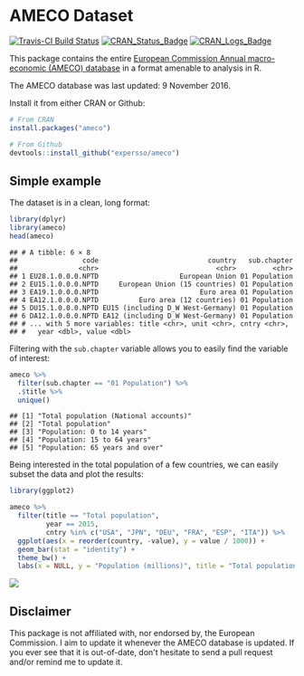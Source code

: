 AMECO Dataset
=============

[![Travis-CI Build Status](https://travis-ci.org/expersso/ameco.svg?branch=master)](https://travis-ci.org/expersso/ameco) [![CRAN\_Status\_Badge](http://www.r-pkg.org/badges/version/ameco)](https://cran.r-project.org/package=ameco) [![CRAN\_Logs\_Badge](http://cranlogs.r-pkg.org/badges/grand-total/ameco)](https://cran.r-project.org/package=ameco)

This package contains the entire [European Commission Annual macro-economic (AMECO) database](http://ec.europa.eu/economy_finance/db_indicators/ameco/index_en.htm) in a format amenable to analysis in R.

The AMECO database was last updated: 9 November 2016.

Install it from either CRAN or Github:

``` r
# From CRAN
install.packages("ameco")

# From Github
devtools::install_github("expersso/ameco")
```

Simple example
--------------

The dataset is in a clean, long format:

``` r
library(dplyr)
library(ameco)
head(ameco)
```

    ## # A tibble: 6 × 8
    ##                code                           country   sub.chapter
    ##               <chr>                             <chr>         <chr>
    ## 1 EU28.1.0.0.0.NPTD                    European Union 01 Population
    ## 2 EU15.1.0.0.0.NPTD     European Union (15 countries) 01 Population
    ## 3 EA19.1.0.0.0.NPTD                         Euro area 01 Population
    ## 4 EA12.1.0.0.0.NPTD          Euro area (12 countries) 01 Population
    ## 5 DU15.1.0.0.0.NPTD EU15 (including D_W West-Germany) 01 Population
    ## 6 DA12.1.0.0.0.NPTD EA12 (including D_W West-Germany) 01 Population
    ## # ... with 5 more variables: title <chr>, unit <chr>, cntry <chr>,
    ## #   year <dbl>, value <dbl>

Filtering with the `sub.chapter` variable allows you to easily find the variable of interest:

``` r
ameco %>% 
  filter(sub.chapter == "01 Population") %>% 
  .$title %>% 
  unique()
```

    ## [1] "Total population (National accounts)"
    ## [2] "Total population"                    
    ## [3] "Population: 0 to 14 years"           
    ## [4] "Population: 15 to 64 years"          
    ## [5] "Population: 65 years and over"

Being interested in the total population of a few countries, we can easily subset the data and plot the results:

``` r
library(ggplot2)

ameco %>% 
  filter(title == "Total population",
         year == 2015,
         cntry %in% c("USA", "JPN", "DEU", "FRA", "ESP", "ITA")) %>% 
  ggplot(aes(x = reorder(country, -value), y = value / 1000)) +
  geom_bar(stat = "identity") +
  theme_bw() +
  labs(x = NULL, y = "Population (millions)", title = "Total population")
```

![](example-1.png)

Disclaimer
----------

This package is not affiliated with, nor endorsed by, the European Commission. I aim to update it whenever the AMECO database is updated. If you ever see that it is out-of-date, don't hesitate to send a pull request and/or remind me to update it.
